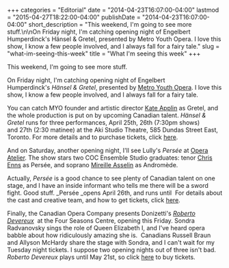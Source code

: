 +++
categories = "Editorial"
date = "2014-04-23T16:07:00-04:00"
lastmod = "2015-04-27T18:22:00-04:00"
publishDate = "2014-04-23T16:07:00-04:00"
short_description = "This weekend, I&#039;m going to see more stuff.\n\nOn Friday night, I&#039;m catching opening night of Engelbert Humperdinck&#039;s Hänsel &amp; Gretel, presented by Metro Youth Opera. I love this show, I know a few people involved, and I always fall for a fairy tale."
slug = "what-im-seeing-this-week"
title = "What I&#039;m seeing this week"
+++

This weekend, I'm going to see more stuff.

On Friday night, I'm catching opening night of Engelbert Humperdinck's _Hänsel & Gretel_, presented by [Metro Youth Opera](http://www.metroyouthopera.ca/2014-season/). I love this show, I know a few people involved, and I always fall for a fairy tale.

You can catch MYO founder and artistic director [Kate Applin](http://www.metroyouthopera.ca/artistic-director/) as Gretel, and the whole production is put on by upcoming Canadian talent. _Hänsel & Gretel_ runs for three performances, April 25th, 26th (7:30pm shows) and 27th (2:30 matinee) at the Aki Studio Theatre, 585 Dundas Street East, Toronto. For more details and to purchase tickets, click [here](http://www.metroyouthopera.ca/2014-season/).

And on Saturday, another opening night, I'll see Lully's _Persée_ at [Opera Atelier](http://www.operaatelier.com/season/13-14/persee/). The show stars two COC Ensemble Studio graduates: tenor [Chris Enns](http://barczablog.com/2013/01/25/10forenns/) as Persée, and soprano [Mireille Asselin](http://www.mireilleasselin.com/) as Andromède.

Actually, _Persée_ is a good chance to see plenty of Canadian talent on one stage, and I have an inside informant who tells me there will be a sword fight. Good stuff. _Persée _opens April 26th, and runs until  For details about the cast and creative team, and how to get tickets, click [here](http://www.operaatelier.com/season/13-14/persee/).

Finally, the Canadian Opera Company presents Donizetti's [_Roberto Devereux_](http://www.coc.ca/PerformancesAndTickets/1314Season/RobertoDevereux.aspx)  at the Four Seasons Centre, opening this Friday. Sondra Radvanovsky sings the role of Queen Elizabeth I, and I've heard opera babble about how ridiculously amazing she is.  Canadians Russell Braun and Allyson McHardy share the stage with Sondra, and I can't wait for my Tuesday night tickets. I suppose two opening nights out of three isn't bad. _Roberto Devereux_ plays until May 21st, so click [here](http://www.coc.ca/PerformancesAndTickets/Tickets/IndividualTickets.aspx) to buy tickets.
